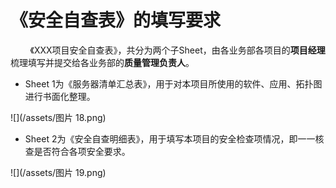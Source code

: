 # 《安全自查表》的填写要求


&nbsp; &nbsp; &nbsp; &nbsp; 《XXX项目安全自查表》，共分为两个子Sheet，由各业务部各项目的**项目经理**梳理填写并提交给各业务部的**质量管理负责人**。
- Sheet 1为《服务器清单汇总表》，用于对本项目所使用的软件、应用、拓扑图进行书面化整理。

![](/assets/图片 18.png)

- Sheet 2为《安全自查明细表》，用于填写本项目的安全检查项情况，即一一核查是否符合各项安全要求。

![](/assets/图片 19.png)


